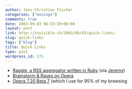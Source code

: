 ```yaml
---
author: Jens-Christian Fischer
categories: ["musings"]
comments: true
date: 2003-09-03 06:53:59+00:00
layout: post
link: http://invisible.ch/2003/09/03/quick-links/
slug: quick-links
tags: ["blog"]
title: Quick Links
type: post
wordpress_id: 171
---
```


  * [Raggle, a RSS aggregator written in Ruby](http://www.raggle.org/) (via [Jeremy](http://jeremy.zawodny.com/blog/archives/000959.html))
  * [Brainstorm & Raves on Opera](http://brainstormsandraves.com/archives/2003/08/29/friday_feast_57_browsers_standards_and_operas_latest/)
  * [Opera 7.20 Beta 7](http://www.opera.com/download/?platform=windows&ver=7.20b7) (which I use for 95% of my browsing
